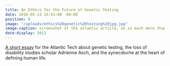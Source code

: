 ```yaml
---
title: An Ethics for the Future of Genetic Testing
date: 2016-05-13 15:53:00 -04:00
position: 8
image: "/uploads/ethics%20genetic%20testing%20jpg.jpg"
image-caption: screenshot of the atlantic article, on so much more than just genetics
date-display: 2013
---
```


[A short essay](https://www.theatlantic.com/technology/archive/2013/12/an-ethics-for-the-future-of-genetic-testing/282705/) for the Atlantic Tech about genetic testing, the loss of disability studies scholar Adrienne Asch, and the synecdoche at the heart of defining human life.